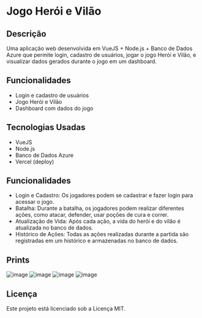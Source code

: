 # Jogo Herói e Vilão

## Descrição
Uma aplicação web desenvolvida em VueJS + Node.js + Banco de Dados Azure que permite login, cadastro de usuários, jogar o jogo Herói e Vilão, e visualizar dados gerados durante o jogo em um dashboard.

## Funcionalidades
- Login e cadastro de usuários
- Jogo Herói e Vilão
- Dashboard com dados do jogo

## Tecnologias Usadas
- VueJS
- Node.js
- Banco de Dados Azure
- Vercel (deploy)

## Funcionalidades
- Login e Cadastro: Os jogadores podem se cadastrar e fazer login para acessar o jogo.
- Batalha: Durante a batalha, os jogadores podem realizar diferentes ações, como atacar, defender, usar poções de cura e correr.
- Atualização de Vida: Após cada ação, a vida do herói e do vilão é atualizada no banco de dados.
- Histórico de Ações: Todas as ações realizadas durante a partida são registradas em um histórico e armazenadas no banco de dados.

## Prints
![image](https://github.com/VNCSbpuhl/Prova-2/assets/141787258/3d8b40a1-54a7-4f45-becf-0ddeb8cbc02d)
![image](https://github.com/VNCSbpuhl/Prova-2/assets/141787258/0ab66f06-cbd2-4cd3-80a7-65725a31cc79)
![image](https://github.com/VNCSbpuhl/Prova-2/assets/141787258/85e458ec-3289-4e5f-924f-6ac98d1690f3)
![image](https://github.com/VNCSbpuhl/Prova-2/assets/141787258/74976ef3-5fa2-4479-b76a-c63ccb964446)


## Licença
Este projeto está licenciado sob a Licença MIT.


